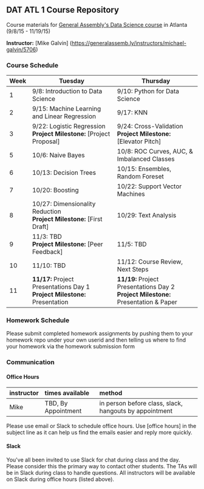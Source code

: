 ## DAT ATL 1 Course Repository

Course materials for [General Assembly's Data Science course](https://generalassemb.ly/education/data-science/atlanta) in Atlanta (9/8/15 - 11/19/15)

**Instructor:** [Mike Galvin] (https://generalassemb.ly/instructors/michael-galvin/5706)

### Course Schedule

Week | Tuesday | Thursday
--- | --- | ---
 1 | 9/8: Introduction to Data Science | 9/10: Python for Data Science
 2 | 9/15: Machine Learning and Linear Regression | 9/17: KNN 
 3 | 9/22: Logistic Regression <br>**Project Milestone:** [Project Proposal]| 9/24: Cross-Validation <br>**Project Milestone:** [Elevator Pitch]
 5 | 10/6: Naive Bayes | 10/8: ROC Curves, AUC, & Imbalanced Classes 
 6 | 10/13: Decision Trees | 10/15: Ensembles, Random Foreset
 7 | 10/20: Boosting | 10/22: Support Vector Machines
 8 | 10/27: Dimensionality Reduction <br>**Project Milestone:** [First Draft] | 10/29: Text Analysis
 9 | 11/3: TBD <br>**Project Milestone:** [Peer Feedback]| 11/5: TBD
10 | 11/10: TBD| 11/12: Course Review, Next Steps
11 | **11/17:** Project Presentations Day 1 <br>**Project Milestone:** Presentation | **11/19:** Project Presentations Day 2 <br>**Project Milestone:** Presentation & Paper

### Homework Schedule

Please submit completed homework assignments by pushing them to your homework repo under your own userid and then telling us where to find your homework via the homework submission form


### Communication

#### Office Hours

instructor | times available | method
:----------|:-------------------|:--
Mike      | TBD, By Appointment | in person before class, slack, hangouts by appointment


Please use email or Slack to schedule office hours. Use [office hours] in the subject line as it can help us find the emails easier and reply more quickly.

#### Slack

You've all been invited to use Slack for chat during class and the day. Please consider this the primary way to contact other students. The TAs will be in Slack during class to handle questions. All instructors will be available on Slack during office hours (listed above).
